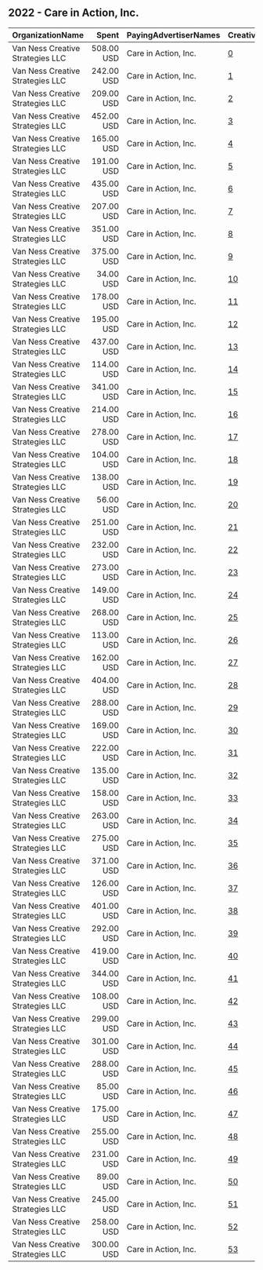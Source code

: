 ## 2022 - Care in Action, Inc. 
|OrganizationName|Spent|PayingAdvertiserNames|CreativeUrls|Impressions|Genders|AgeBrackets|CountryCodes|BillingAddresses|CandidateBallotInformation|
|:---|---:|:---|:---|---:|:---|:---|:---|:---|:---|
|Van Ness Creative Strategies LLC|508.00 USD|Care in Action, Inc.|[0](https://www.snap.com/political-ads/asset/d05a05515087bdc6878374058586249fb695f54e816be9cc9fcd48040845f45d?mediaType=mp4)|16,955|FEMALE|18+|united states|US|Care in Action Inc|
|Van Ness Creative Strategies LLC|242.00 USD|Care in Action, Inc.|[1](https://www.snap.com/political-ads/asset/c175ec05e71a701961c7860a1276e82ca9f4cc348e4315fc4e08e4013151efd4?mediaType=mp4)|9,331|FEMALE|18+|united states|US|Care in Action Inc|
|Van Ness Creative Strategies LLC|209.00 USD|Care in Action, Inc.|[2](https://www.snap.com/political-ads/asset/22d561847d90e843c4662162aa463c9b04a4cd4c95bb12c951951b26bf1ad0c4?mediaType=mp4)|14,223|FEMALE|18+|united states|US|Care in Action Inc|
|Van Ness Creative Strategies LLC|452.00 USD|Care in Action, Inc.|[3](https://www.snap.com/political-ads/asset/d05a05515087bdc6878374058586249fb695f54e816be9cc9fcd48040845f45d?mediaType=mp4)|13,307|FEMALE|18+|united states|US|Care in Action Inc|
|Van Ness Creative Strategies LLC|165.00 USD|Care in Action, Inc.|[4](https://www.snap.com/political-ads/asset/f8b2b866b6503a753144721ca0d71f8837f7863ffa3ead745225c5190e2a0fdb?mediaType=mp4)|5,990|FEMALE|18+|united states|US|Care in Action Inc|
|Van Ness Creative Strategies LLC|191.00 USD|Care in Action, Inc.|[5](https://www.snap.com/political-ads/asset/22d561847d90e843c4662162aa463c9b04a4cd4c95bb12c951951b26bf1ad0c4?mediaType=mp4)|7,729|FEMALE|18+|united states|US|Care in Action Inc|
|Van Ness Creative Strategies LLC|435.00 USD|Care in Action, Inc.|[6](https://www.snap.com/political-ads/asset/d05a05515087bdc6878374058586249fb695f54e816be9cc9fcd48040845f45d?mediaType=mp4)|16,030|FEMALE|18+|united states|US|Care in Action Inc|
|Van Ness Creative Strategies LLC|207.00 USD|Care in Action, Inc.|[7](https://www.snap.com/political-ads/asset/f8b2b866b6503a753144721ca0d71f8837f7863ffa3ead745225c5190e2a0fdb?mediaType=mp4)|6,176|FEMALE|18+|united states|US|Care in Action Inc|
|Van Ness Creative Strategies LLC|351.00 USD|Care in Action, Inc.|[8](https://www.snap.com/political-ads/asset/9ab1322c6320ac30760c83565e4bc7ac45edf5c1bed661f5febc13621ead5975?mediaType=mp4)|27,231|FEMALE|18+|united states|US|Care in Action Inc|
|Van Ness Creative Strategies LLC|375.00 USD|Care in Action, Inc.|[9](https://www.snap.com/political-ads/asset/22d561847d90e843c4662162aa463c9b04a4cd4c95bb12c951951b26bf1ad0c4?mediaType=mp4)|23,951|FEMALE|18+|united states|US|Care in Action Inc|
|Van Ness Creative Strategies LLC|34.00 USD|Care in Action, Inc.|[10](https://www.snap.com/political-ads/asset/f8b2b866b6503a753144721ca0d71f8837f7863ffa3ead745225c5190e2a0fdb?mediaType=mp4)|2,281||18+|united states|US|Care in Action Inc|
|Van Ness Creative Strategies LLC|178.00 USD|Care in Action, Inc.|[11](https://www.snap.com/political-ads/asset/22d561847d90e843c4662162aa463c9b04a4cd4c95bb12c951951b26bf1ad0c4?mediaType=mp4)|5,049|FEMALE|18+|united states|US|Care in Action Inc|
|Van Ness Creative Strategies LLC|195.00 USD|Care in Action, Inc.|[12](https://www.snap.com/political-ads/asset/c175ec05e71a701961c7860a1276e82ca9f4cc348e4315fc4e08e4013151efd4?mediaType=mp4)|14,876|FEMALE|18+|united states|US|Care in Action Inc|
|Van Ness Creative Strategies LLC|437.00 USD|Care in Action, Inc.|[13](https://www.snap.com/political-ads/asset/d05a05515087bdc6878374058586249fb695f54e816be9cc9fcd48040845f45d?mediaType=mp4)|15,886|FEMALE|18+|united states|US|Care in Action Inc|
|Van Ness Creative Strategies LLC|114.00 USD|Care in Action, Inc.|[14](https://www.snap.com/political-ads/asset/f8b2b866b6503a753144721ca0d71f8837f7863ffa3ead745225c5190e2a0fdb?mediaType=mp4)|4,603|FEMALE|18+|united states|US|Care in Action Inc|
|Van Ness Creative Strategies LLC|341.00 USD|Care in Action, Inc.|[15](https://www.snap.com/political-ads/asset/c175ec05e71a701961c7860a1276e82ca9f4cc348e4315fc4e08e4013151efd4?mediaType=mp4)|26,262|FEMALE|18+|united states|US|Care in Action Inc|
|Van Ness Creative Strategies LLC|214.00 USD|Care in Action, Inc.|[16](https://www.snap.com/political-ads/asset/f8b2b866b6503a753144721ca0d71f8837f7863ffa3ead745225c5190e2a0fdb?mediaType=mp4)|7,597|FEMALE|18+|united states|US|Care in Action Inc|
|Van Ness Creative Strategies LLC|278.00 USD|Care in Action, Inc.|[17](https://www.snap.com/political-ads/asset/c175ec05e71a701961c7860a1276e82ca9f4cc348e4315fc4e08e4013151efd4?mediaType=mp4)|17,017|FEMALE|18+|united states|US|Care in Action Inc|
|Van Ness Creative Strategies LLC|104.00 USD|Care in Action, Inc.|[18](https://www.snap.com/political-ads/asset/c175ec05e71a701961c7860a1276e82ca9f4cc348e4315fc4e08e4013151efd4?mediaType=mp4)|6,041|FEMALE|18+|united states|US|Care in Action Inc|
|Van Ness Creative Strategies LLC|138.00 USD|Care in Action, Inc.|[19](https://www.snap.com/political-ads/asset/22d561847d90e843c4662162aa463c9b04a4cd4c95bb12c951951b26bf1ad0c4?mediaType=mp4)|11,713|FEMALE|18+|united states|US|Care in Action Inc|
|Van Ness Creative Strategies LLC|56.00 USD|Care in Action, Inc.|[20](https://www.snap.com/political-ads/asset/22d561847d90e843c4662162aa463c9b04a4cd4c95bb12c951951b26bf1ad0c4?mediaType=mp4)|2,532|FEMALE|18+|united states|US|Care in Action Inc|
|Van Ness Creative Strategies LLC|251.00 USD|Care in Action, Inc.|[21](https://www.snap.com/political-ads/asset/9ab1322c6320ac30760c83565e4bc7ac45edf5c1bed661f5febc13621ead5975?mediaType=mp4)|17,416|FEMALE|18+|united states|US|Care in Action Inc|
|Van Ness Creative Strategies LLC|232.00 USD|Care in Action, Inc.|[22](https://www.snap.com/political-ads/asset/22d561847d90e843c4662162aa463c9b04a4cd4c95bb12c951951b26bf1ad0c4?mediaType=mp4)|19,238|FEMALE|18+|united states|US|Care in Action Inc|
|Van Ness Creative Strategies LLC|273.00 USD|Care in Action, Inc.|[23](https://www.snap.com/political-ads/asset/9ab1322c6320ac30760c83565e4bc7ac45edf5c1bed661f5febc13621ead5975?mediaType=mp4)|18,617|FEMALE|18+|united states|US|Care in Action Inc|
|Van Ness Creative Strategies LLC|149.00 USD|Care in Action, Inc.|[24](https://www.snap.com/political-ads/asset/c175ec05e71a701961c7860a1276e82ca9f4cc348e4315fc4e08e4013151efd4?mediaType=mp4)|9,974|FEMALE|18+|united states|US|Care in Action Inc|
|Van Ness Creative Strategies LLC|268.00 USD|Care in Action, Inc.|[25](https://www.snap.com/political-ads/asset/9ab1322c6320ac30760c83565e4bc7ac45edf5c1bed661f5febc13621ead5975?mediaType=mp4)|18,840|FEMALE|18+|united states|US|Care in Action Inc|
|Van Ness Creative Strategies LLC|113.00 USD|Care in Action, Inc.|[26](https://www.snap.com/political-ads/asset/22d561847d90e843c4662162aa463c9b04a4cd4c95bb12c951951b26bf1ad0c4?mediaType=mp4)|7,335|FEMALE|18+|united states|US|Care in Action Inc|
|Van Ness Creative Strategies LLC|162.00 USD|Care in Action, Inc.|[27](https://www.snap.com/political-ads/asset/c175ec05e71a701961c7860a1276e82ca9f4cc348e4315fc4e08e4013151efd4?mediaType=mp4)|3,963|FEMALE|18+|united states|US|Care in Action Inc|
|Van Ness Creative Strategies LLC|404.00 USD|Care in Action, Inc.|[28](https://www.snap.com/political-ads/asset/d05a05515087bdc6878374058586249fb695f54e816be9cc9fcd48040845f45d?mediaType=mp4)|16,376|FEMALE|18+|united states|US|Care in Action Inc|
|Van Ness Creative Strategies LLC|288.00 USD|Care in Action, Inc.|[29](https://www.snap.com/political-ads/asset/9ab1322c6320ac30760c83565e4bc7ac45edf5c1bed661f5febc13621ead5975?mediaType=mp4)|25,052|FEMALE|18+|united states|US|Care in Action Inc|
|Van Ness Creative Strategies LLC|169.00 USD|Care in Action, Inc.|[30](https://www.snap.com/political-ads/asset/c175ec05e71a701961c7860a1276e82ca9f4cc348e4315fc4e08e4013151efd4?mediaType=mp4)|12,923|FEMALE|18+|united states|US|Care in Action Inc|
|Van Ness Creative Strategies LLC|222.00 USD|Care in Action, Inc.|[31](https://www.snap.com/political-ads/asset/f8b2b866b6503a753144721ca0d71f8837f7863ffa3ead745225c5190e2a0fdb?mediaType=mp4)|8,307|FEMALE|18+|united states|US|Care in Action Inc|
|Van Ness Creative Strategies LLC|135.00 USD|Care in Action, Inc.|[32](https://www.snap.com/political-ads/asset/22d561847d90e843c4662162aa463c9b04a4cd4c95bb12c951951b26bf1ad0c4?mediaType=mp4)|9,093|FEMALE|18+|united states|US|Care in Action Inc|
|Van Ness Creative Strategies LLC|158.00 USD|Care in Action, Inc.|[33](https://www.snap.com/political-ads/asset/c175ec05e71a701961c7860a1276e82ca9f4cc348e4315fc4e08e4013151efd4?mediaType=mp4)|13,507|FEMALE|18+|united states|US|Care in Action Inc|
|Van Ness Creative Strategies LLC|263.00 USD|Care in Action, Inc.|[34](https://www.snap.com/political-ads/asset/9ab1322c6320ac30760c83565e4bc7ac45edf5c1bed661f5febc13621ead5975?mediaType=mp4)|17,174|FEMALE|18+|united states|US|Care in Action Inc|
|Van Ness Creative Strategies LLC|275.00 USD|Care in Action, Inc.|[35](https://www.snap.com/political-ads/asset/9ab1322c6320ac30760c83565e4bc7ac45edf5c1bed661f5febc13621ead5975?mediaType=mp4)|6,955|FEMALE|18+|united states|US|Care in Action Inc|
|Van Ness Creative Strategies LLC|371.00 USD|Care in Action, Inc.|[36](https://www.snap.com/political-ads/asset/f8b2b866b6503a753144721ca0d71f8837f7863ffa3ead745225c5190e2a0fdb?mediaType=mp4)|13,592|FEMALE|18+|united states|US|Care in Action Inc|
|Van Ness Creative Strategies LLC|126.00 USD|Care in Action, Inc.|[37](https://www.snap.com/political-ads/asset/c175ec05e71a701961c7860a1276e82ca9f4cc348e4315fc4e08e4013151efd4?mediaType=mp4)|8,239|FEMALE|18+|united states|US|Care in Action Inc|
|Van Ness Creative Strategies LLC|401.00 USD|Care in Action, Inc.|[38](https://www.snap.com/political-ads/asset/d05a05515087bdc6878374058586249fb695f54e816be9cc9fcd48040845f45d?mediaType=mp4)|12,616|FEMALE|18+|united states|US|Care in Action Inc|
|Van Ness Creative Strategies LLC|292.00 USD|Care in Action, Inc.|[39](https://www.snap.com/political-ads/asset/22d561847d90e843c4662162aa463c9b04a4cd4c95bb12c951951b26bf1ad0c4?mediaType=mp4)|16,913|FEMALE|18+|united states|US|Care in Action Inc|
|Van Ness Creative Strategies LLC|419.00 USD|Care in Action, Inc.|[40](https://www.snap.com/political-ads/asset/d05a05515087bdc6878374058586249fb695f54e816be9cc9fcd48040845f45d?mediaType=mp4)|14,111|FEMALE|18+|united states|US|Care in Action Inc|
|Van Ness Creative Strategies LLC|344.00 USD|Care in Action, Inc.|[41](https://www.snap.com/political-ads/asset/9ab1322c6320ac30760c83565e4bc7ac45edf5c1bed661f5febc13621ead5975?mediaType=mp4)|24,097|FEMALE|18+|united states|US|Care in Action Inc|
|Van Ness Creative Strategies LLC|108.00 USD|Care in Action, Inc.|[42](https://www.snap.com/political-ads/asset/9ab1322c6320ac30760c83565e4bc7ac45edf5c1bed661f5febc13621ead5975?mediaType=mp4)|5,989|FEMALE|18+|united states|US|Care in Action Inc|
|Van Ness Creative Strategies LLC|299.00 USD|Care in Action, Inc.|[43](https://www.snap.com/political-ads/asset/22d561847d90e843c4662162aa463c9b04a4cd4c95bb12c951951b26bf1ad0c4?mediaType=mp4)|19,850|FEMALE|18+|united states|US|Care in Action Inc|
|Van Ness Creative Strategies LLC|301.00 USD|Care in Action, Inc.|[44](https://www.snap.com/political-ads/asset/9ab1322c6320ac30760c83565e4bc7ac45edf5c1bed661f5febc13621ead5975?mediaType=mp4)|21,097|FEMALE|18+|united states|US|Care in Action Inc|
|Van Ness Creative Strategies LLC|288.00 USD|Care in Action, Inc.|[45](https://www.snap.com/political-ads/asset/d05a05515087bdc6878374058586249fb695f54e816be9cc9fcd48040845f45d?mediaType=mp4)|11,056|FEMALE|18+|united states|US|Care in Action Inc|
|Van Ness Creative Strategies LLC|85.00 USD|Care in Action, Inc.|[46](https://www.snap.com/political-ads/asset/d05a05515087bdc6878374058586249fb695f54e816be9cc9fcd48040845f45d?mediaType=mp4)|5,321||18+|united states|US|Care in Action Inc|
|Van Ness Creative Strategies LLC|175.00 USD|Care in Action, Inc.|[47](https://www.snap.com/political-ads/asset/22d561847d90e843c4662162aa463c9b04a4cd4c95bb12c951951b26bf1ad0c4?mediaType=mp4)|14,584|FEMALE|18+|united states|US|Care in Action Inc|
|Van Ness Creative Strategies LLC|255.00 USD|Care in Action, Inc.|[48](https://www.snap.com/political-ads/asset/f8b2b866b6503a753144721ca0d71f8837f7863ffa3ead745225c5190e2a0fdb?mediaType=mp4)|10,216|FEMALE|18+|united states|US|Care in Action Inc|
|Van Ness Creative Strategies LLC|231.00 USD|Care in Action, Inc.|[49](https://www.snap.com/political-ads/asset/9ab1322c6320ac30760c83565e4bc7ac45edf5c1bed661f5febc13621ead5975?mediaType=mp4)|9,813|FEMALE|18+|united states|US|Care in Action Inc|
|Van Ness Creative Strategies LLC|89.00 USD|Care in Action, Inc.|[50](https://www.snap.com/political-ads/asset/c175ec05e71a701961c7860a1276e82ca9f4cc348e4315fc4e08e4013151efd4?mediaType=mp4)|4,670|FEMALE|18+|united states|US|Care in Action Inc|
|Van Ness Creative Strategies LLC|245.00 USD|Care in Action, Inc.|[51](https://www.snap.com/political-ads/asset/9ab1322c6320ac30760c83565e4bc7ac45edf5c1bed661f5febc13621ead5975?mediaType=mp4)|14,775|FEMALE|18+|united states|US|Care in Action Inc|
|Van Ness Creative Strategies LLC|258.00 USD|Care in Action, Inc.|[52](https://www.snap.com/political-ads/asset/f8b2b866b6503a753144721ca0d71f8837f7863ffa3ead745225c5190e2a0fdb?mediaType=mp4)|8,040|FEMALE|18+|united states|US|Care in Action Inc|
|Van Ness Creative Strategies LLC|300.00 USD|Care in Action, Inc.|[53](https://www.snap.com/political-ads/asset/c175ec05e71a701961c7860a1276e82ca9f4cc348e4315fc4e08e4013151efd4?mediaType=mp4)|17,946|FEMALE|18+|united states|US|Care in Action Inc|
